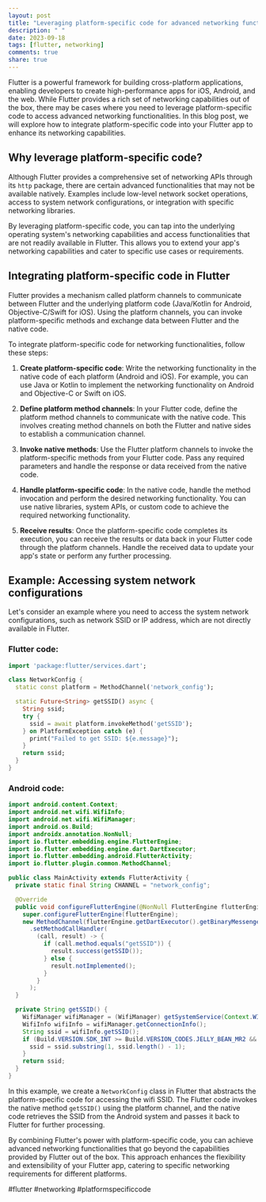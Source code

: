 ```yaml
---
layout: post
title: "Leveraging platform-specific code for advanced networking functionalities in Flutter."
description: " "
date: 2023-09-18
tags: [flutter, networking]
comments: true
share: true
---
```


Flutter is a powerful framework for building cross-platform applications, enabling developers to create high-performance apps for iOS, Android, and the web. While Flutter provides a rich set of networking capabilities out of the box, there may be cases where you need to leverage platform-specific code to access advanced networking functionalities. In this blog post, we will explore how to integrate platform-specific code into your Flutter app to enhance its networking capabilities.

## Why leverage platform-specific code?

Although Flutter provides a comprehensive set of networking APIs through its `http` package, there are certain advanced functionalities that may not be available natively. Examples include low-level network socket operations, access to system network configurations, or integration with specific networking libraries.

By leveraging platform-specific code, you can tap into the underlying operating system's networking capabilities and access functionalities that are not readily available in Flutter. This allows you to extend your app's networking capabilities and cater to specific use cases or requirements.

## Integrating platform-specific code in Flutter

Flutter provides a mechanism called platform channels to communicate between Flutter and the underlying platform code (Java/Kotlin for Android, Objective-C/Swift for iOS). Using the platform channels, you can invoke platform-specific methods and exchange data between Flutter and the native code.

To integrate platform-specific code for networking functionalities, follow these steps:

1. **Create platform-specific code**: Write the networking functionality in the native code of each platform (Android and iOS). For example, you can use Java or Kotlin to implement the networking functionality on Android and Objective-C or Swift on iOS.

2. **Define platform method channels**: In your Flutter code, define the platform method channels to communicate with the native code. This involves creating method channels on both the Flutter and native sides to establish a communication channel.

3. **Invoke native methods**: Use the Flutter platform channels to invoke the platform-specific methods from your Flutter code. Pass any required parameters and handle the response or data received from the native code.

4. **Handle platform-specific code**: In the native code, handle the method invocation and perform the desired networking functionality. You can use native libraries, system APIs, or custom code to achieve the required networking functionality.

5. **Receive results**: Once the platform-specific code completes its execution, you can receive the results or data back in your Flutter code through the platform channels. Handle the received data to update your app's state or perform any further processing.

## Example: Accessing system network configurations

Let's consider an example where you need to access the system network configurations, such as network SSID or IP address, which are not directly available in Flutter.

### Flutter code:

```dart
import 'package:flutter/services.dart';

class NetworkConfig {
  static const platform = MethodChannel('network_config');

  static Future<String> getSSID() async {
    String ssid;
    try {
      ssid = await platform.invokeMethod('getSSID');
    } on PlatformException catch (e) {
      print("Failed to get SSID: ${e.message}");
    }
    return ssid;
  }
}
```

### Android code:

```java
import android.content.Context;
import android.net.wifi.WifiInfo;
import android.net.wifi.WifiManager;
import android.os.Build;
import androidx.annotation.NonNull;
import io.flutter.embedding.engine.FlutterEngine;
import io.flutter.embedding.engine.dart.DartExecutor;
import io.flutter.embedding.android.FlutterActivity;
import io.flutter.plugin.common.MethodChannel;

public class MainActivity extends FlutterActivity {
  private static final String CHANNEL = "network_config";

  @Override
  public void configureFlutterEngine(@NonNull FlutterEngine flutterEngine) {
    super.configureFlutterEngine(flutterEngine);
    new MethodChannel(flutterEngine.getDartExecutor().getBinaryMessenger(), CHANNEL)
      .setMethodCallHandler(
        (call, result) -> {
          if (call.method.equals("getSSID")) {
            result.success(getSSID());
          } else {
            result.notImplemented();
          }
        }
      );
  }

  private String getSSID() {
    WifiManager wifiManager = (WifiManager) getSystemService(Context.WIFI_SERVICE);
    WifiInfo wifiInfo = wifiManager.getConnectionInfo();
    String ssid = wifiInfo.getSSID();
    if (Build.VERSION.SDK_INT >= Build.VERSION_CODES.JELLY_BEAN_MR2 && ssid.startsWith("\"") && ssid.endsWith("\"")) {
      ssid = ssid.substring(1, ssid.length() - 1);
    }
    return ssid;
  }
}
```

In this example, we create a `NetworkConfig` class in Flutter that abstracts the platform-specific code for accessing the wifi SSID. The Flutter code invokes the native method `getSSID()` using the platform channel, and the native code retrieves the SSID from the Android system and passes it back to Flutter for further processing.

By combining Flutter's power with platform-specific code, you can achieve advanced networking functionalities that go beyond the capabilities provided by Flutter out of the box. This approach enhances the flexibility and extensibility of your Flutter app, catering to specific networking requirements for different platforms.

#flutter #networking #platformspecificcode